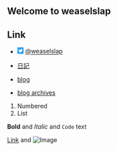 ## Welcome to weaselslap 

## Link

- <img src="twitter_icon.jpg" width="3%">  [@weaselslap](https://twitter.com/weaselslap)

- [日記](DIARY.md)

- [blog](https://weaselslap.hatenablog.com)

- [blog archives](archives.md)



1. Numbered
2. List

**Bold** and _Italic_ and `Code` text

[Link](url) and ![Image](src)


